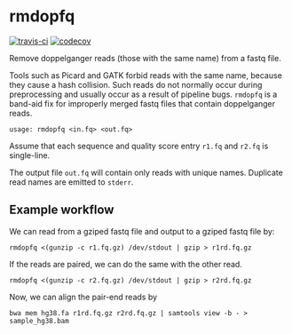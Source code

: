 # rmdopfq

[![travis-ci](https://travis-ci.org/djhshih/rmdopfq.svg?branch=master)](https://travis-ci.org/djhshih/rmdopfq)
[![codecov](https://codecov.io/gh/djhshih/rmdopfq/branch/master/graph/badge.svg)](https://codecov.io/gh/djhshih/rmdopfq)

Remove doppelganger reads (those with the same name) from a fastq file.

Tools such as Picard and GATK forbid reads with the same name, because they
cause a hash collision. Such reads do not normally occur during preprocessing
and usually occur as a result of pipeline bugs.
`rmdopfq` is a band-aid fix for improperly merged fastq files that contain
doppelganger reads.

```{bash}
usage: rmdopfq <in.fq> <out.fq>
```

Assume that each sequence and quality score entry `r1.fq` and `r2.fq` is single-line.

The output file `out.fq` will contain only reads with unique names.
Duplicate read names are emitted to `stderr`.

## Example workflow

We can read from a gziped fastq file and output to a gziped fastq file by:

```{bash}
rmdopfq <(gunzip -c r1.fq.gz) /dev/stdout | gzip > r1rd.fq.gz
```

If the reads are paired, we can do the same with the other read.

```{bash}
rmdopfq <(gunzip -c r2.fq.gz) /dev/stdout | gzip > r2rd.fq.gz
```

Now, we can align the pair-end reads by

```{bash}
bwa mem hg38.fa r1rd.fq.gz r2rd.fq.gz | samtools view -b - > sample_hg38.bam
```


